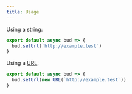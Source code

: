 ```yaml
---
title: Usage
---
```


Using a string:

```typescript title=bud.config.js
export default async bud => {
  bud.setUrl(`http://example.test`)
}
```

Using a [URL](https://developer.mozilla.org/en-US/docs/Web/API/URL):

```typescript title=bud.config.js
export default async bud => {
  bud.setUrl(new URL(`http://example.test`))
}
```
